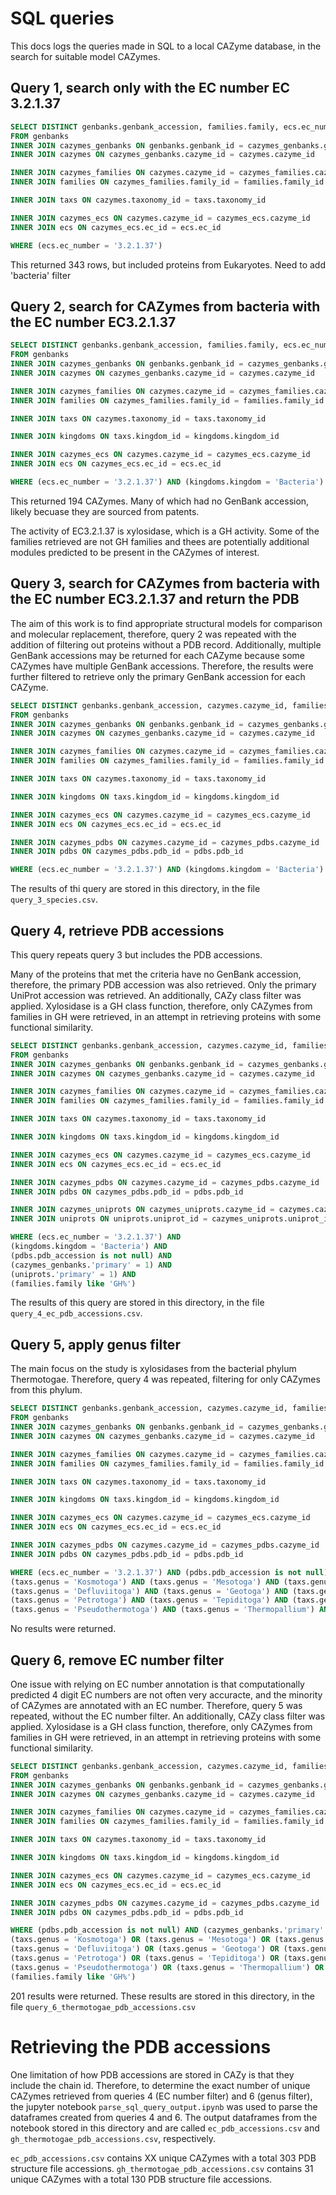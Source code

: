 # SQL queries

This docs logs the queries made in SQL to a local CAZyme database, in the search for suitable model CAZymes.

## Query 1, search only with the EC number EC 3.2.1.37

```sql
SELECT DISTINCT genbanks.genbank_accession, families.family, ecs.ec_number, taxs.genus, taxs.species
FROM genbanks
INNER JOIN cazymes_genbanks ON genbanks.genbank_id = cazymes_genbanks.genbank_id
INNER JOIN cazymes ON cazymes_genbanks.cazyme_id = cazymes.cazyme_id

INNER JOIN cazymes_families ON cazymes.cazyme_id = cazymes_families.cazyme_id
INNER JOIN families ON cazymes_families.family_id = families.family_id

INNER JOIN taxs ON cazymes.taxonomy_id = taxs.taxonomy_id

INNER JOIN cazymes_ecs ON cazymes.cazyme_id = cazymes_ecs.cazyme_id
INNER JOIN ecs ON cazymes_ecs.ec_id = ecs.ec_id

WHERE (ecs.ec_number = '3.2.1.37')
```

This returned 343 rows, but included proteins from Eukaryotes.
Need to add 'bacteria' filter

## Query 2, search for CAZymes from bacteria with the EC number EC3.2.1.37

```sql
SELECT DISTINCT genbanks.genbank_accession, families.family, ecs.ec_number, taxs.genus, taxs.species
FROM genbanks
INNER JOIN cazymes_genbanks ON genbanks.genbank_id = cazymes_genbanks.genbank_id
INNER JOIN cazymes ON cazymes_genbanks.cazyme_id = cazymes.cazyme_id

INNER JOIN cazymes_families ON cazymes.cazyme_id = cazymes_families.cazyme_id
INNER JOIN families ON cazymes_families.family_id = families.family_id

INNER JOIN taxs ON cazymes.taxonomy_id = taxs.taxonomy_id

INNER JOIN kingdoms ON taxs.kingdom_id = kingdoms.kingdom_id

INNER JOIN cazymes_ecs ON cazymes.cazyme_id = cazymes_ecs.cazyme_id
INNER JOIN ecs ON cazymes_ecs.ec_id = ecs.ec_id

WHERE (ecs.ec_number = '3.2.1.37') AND (kingdoms.kingdom = 'Bacteria')
```

This returned 194 CAZymes. Many of which had no GenBank accession, likely becuase they are sourced from patents.

The activity of EC3.2.1.37 is xylosidase, which is a GH activity. Some of the families retrieved are not GH families and 
thees are potentially additional modules predicted to be present in the CAZymes of interest.

## Query 3, search for CAZymes from bacteria with the EC number EC3.2.1.37 and return the PDB

The aim of this work is to find appropriate structural models for comparison and molecular replacement, therefore, 
query 2 was repeated with the addition of filtering out proteins without a PDB record. Additionally, multiple GenBank 
accessions may be returned for each CAZyme because some CAZymes have multiple GenBank accessions. Therefore, the results 
were further filtered to retrieve only the primary GenBank accession for each CAZyme.

```sql
SELECT DISTINCT genbanks.genbank_accession, cazymes.cazyme_id, families.family, ecs.ec_number, taxs.genus, taxs.species
FROM genbanks
INNER JOIN cazymes_genbanks ON genbanks.genbank_id = cazymes_genbanks.genbank_id
INNER JOIN cazymes ON cazymes_genbanks.cazyme_id = cazymes.cazyme_id

INNER JOIN cazymes_families ON cazymes.cazyme_id = cazymes_families.cazyme_id
INNER JOIN families ON cazymes_families.family_id = families.family_id

INNER JOIN taxs ON cazymes.taxonomy_id = taxs.taxonomy_id

INNER JOIN kingdoms ON taxs.kingdom_id = kingdoms.kingdom_id

INNER JOIN cazymes_ecs ON cazymes.cazyme_id = cazymes_ecs.cazyme_id
INNER JOIN ecs ON cazymes_ecs.ec_id = ecs.ec_id

INNER JOIN cazymes_pdbs ON cazymes.cazyme_id = cazymes_pdbs.cazyme_id
INNER JOIN pdbs ON cazymes_pdbs.pdb_id = pdbs.pdb_id

WHERE (ecs.ec_number = '3.2.1.37') AND (kingdoms.kingdom = 'Bacteria') AND (pdbs.pdb_accession is not null) AND (cazymes_genbanks.'primary' = 1)
```

The results of thi query are stored in this directory, in the file `query_3_species.csv`.

## Query 4, retrieve PDB accessions

This query repeats query 3 but includes the PDB accessions.

Many of the proteins that met the criteria have no GenBank accession, therefore, the primary PDB accession was also retrieved. Only the primary UniProt accession was retrieved. An additionally, CAZy class 
filter was applied. Xylosidase is a GH class function, therefore, only CAZymes from families in GH were retrieved, in an attempt in retrieving proteins with some 
functional similarity.

```sql
SELECT DISTINCT genbanks.genbank_accession, cazymes.cazyme_id, families.family, ecs.ec_number, taxs.genus, taxs.species, pdbs.pdb_accession
FROM genbanks
INNER JOIN cazymes_genbanks ON genbanks.genbank_id = cazymes_genbanks.genbank_id
INNER JOIN cazymes ON cazymes_genbanks.cazyme_id = cazymes.cazyme_id

INNER JOIN cazymes_families ON cazymes.cazyme_id = cazymes_families.cazyme_id
INNER JOIN families ON cazymes_families.family_id = families.family_id

INNER JOIN taxs ON cazymes.taxonomy_id = taxs.taxonomy_id

INNER JOIN kingdoms ON taxs.kingdom_id = kingdoms.kingdom_id

INNER JOIN cazymes_ecs ON cazymes.cazyme_id = cazymes_ecs.cazyme_id
INNER JOIN ecs ON cazymes_ecs.ec_id = ecs.ec_id

INNER JOIN cazymes_pdbs ON cazymes.cazyme_id = cazymes_pdbs.cazyme_id
INNER JOIN pdbs ON cazymes_pdbs.pdb_id = pdbs.pdb_id

INNER JOIN cazymes_uniprots ON cazymes_uniprots.cazyme_id = cazymes.cazyme_id
INNER JOIN uniprots ON uniprots.uniprot_id = cazymes_uniprots.uniprot_id

WHERE (ecs.ec_number = '3.2.1.37') AND 
(kingdoms.kingdom = 'Bacteria') AND 
(pdbs.pdb_accession is not null) AND 
(cazymes_genbanks.'primary' = 1) AND 
(uniprots.'primary' = 1) AND 
(families.family like 'GH%')
```

The results of this query are stored in this directory, in the file `query_4_ec_pdb_accessions.csv`.

## Query 5, apply genus filter

The main focus on the study is xylosidases from the bacterial phylum Thermotogae. Therefore, query 4 was repeated, filtering for only CAZymes from this phylum.

```sql
SELECT DISTINCT genbanks.genbank_accession, cazymes.cazyme_id, families.family, ecs.ec_number, taxs.genus, taxs.species, pdbs.pdb_accession
FROM genbanks
INNER JOIN cazymes_genbanks ON genbanks.genbank_id = cazymes_genbanks.genbank_id
INNER JOIN cazymes ON cazymes_genbanks.cazyme_id = cazymes.cazyme_id

INNER JOIN cazymes_families ON cazymes.cazyme_id = cazymes_families.cazyme_id
INNER JOIN families ON cazymes_families.family_id = families.family_id

INNER JOIN taxs ON cazymes.taxonomy_id = taxs.taxonomy_id

INNER JOIN kingdoms ON taxs.kingdom_id = kingdoms.kingdom_id

INNER JOIN cazymes_ecs ON cazymes.cazyme_id = cazymes_ecs.cazyme_id
INNER JOIN ecs ON cazymes_ecs.ec_id = ecs.ec_id

INNER JOIN cazymes_pdbs ON cazymes.cazyme_id = cazymes_pdbs.cazyme_id
INNER JOIN pdbs ON cazymes_pdbs.pdb_id = pdbs.pdb_id

WHERE (ecs.ec_number = '3.2.1.37') AND (pdbs.pdb_accession is not null) AND (cazymes_genbanks.'primary' = 1) AND
(taxs.genus = 'Kosmotoga') AND (taxs.genus = 'Mesotoga') AND (taxs.genus = 'Athalassotoga') AND (taxs.genus = 'Mesoaciditoga') AND
(taxs.genus = 'Defluviitoga') AND (taxs.genus = 'Geotoga') AND (taxs.genus = 'Marinitoga') AND (taxs.genus = 'Oceanotoga') AND
(taxs.genus = 'Petrotoga') AND (taxs.genus = 'Tepiditoga') AND (taxs.genus = 'Fervidobacterium') AND (taxs.genus = 'Thermosipho') AND
(taxs.genus = 'Pseudothermotoga') AND (taxs.genus = 'Thermopallium') AND (taxs.genus = 'Thermotoga') AND (taxs.genus = 'Thermotogales')
```

No results were returned.

## Query 6, remove EC number filter

One issue with relying on EC number annotation is that computationally predicted 4 digit EC numbers are not often very accuracte, 
and the minority of CAZymes are annotated with an EC number. Therefore, query 5 was repeated, without the EC number filter. An additionally, CAZy class 
filter was applied. Xylosidase is a GH class function, therefore, only CAZymes from families in GH were retrieved, in an attempt in retrieving proteins with some 
functional similarity.

```sql
SELECT DISTINCT genbanks.genbank_accession, cazymes.cazyme_id, families.family, taxs.genus, taxs.species, pdbs.pdb_accession
FROM genbanks
INNER JOIN cazymes_genbanks ON genbanks.genbank_id = cazymes_genbanks.genbank_id
INNER JOIN cazymes ON cazymes_genbanks.cazyme_id = cazymes.cazyme_id

INNER JOIN cazymes_families ON cazymes.cazyme_id = cazymes_families.cazyme_id
INNER JOIN families ON cazymes_families.family_id = families.family_id

INNER JOIN taxs ON cazymes.taxonomy_id = taxs.taxonomy_id

INNER JOIN kingdoms ON taxs.kingdom_id = kingdoms.kingdom_id

INNER JOIN cazymes_ecs ON cazymes.cazyme_id = cazymes_ecs.cazyme_id
INNER JOIN ecs ON cazymes_ecs.ec_id = ecs.ec_id

INNER JOIN cazymes_pdbs ON cazymes.cazyme_id = cazymes_pdbs.cazyme_id
INNER JOIN pdbs ON cazymes_pdbs.pdb_id = pdbs.pdb_id

WHERE (pdbs.pdb_accession is not null) AND (cazymes_genbanks.'primary' = 1) AND (
(taxs.genus = 'Kosmotoga') OR (taxs.genus = 'Mesotoga') OR (taxs.genus = 'Athalassotoga') OR (taxs.genus = 'Mesoaciditoga') OR
(taxs.genus = 'Defluviitoga') OR (taxs.genus = 'Geotoga') OR (taxs.genus = 'Marinitoga') OR (taxs.genus = 'Oceanotoga') OR
(taxs.genus = 'Petrotoga') OR (taxs.genus = 'Tepiditoga') OR (taxs.genus = 'Fervidobacterium') OR (taxs.genus = 'Thermosipho') OR
(taxs.genus = 'Pseudothermotoga') OR (taxs.genus = 'Thermopallium') OR (taxs.genus = 'Thermotoga') OR (taxs.genus = 'Thermotogales')) AND 
(families.family like 'GH%')
```

201 results were returned. These results are stored in this directory, in the file `query_6_thermotogae_pdb_accessions.csv`

# Retrieving the PDB accessions

One limitation of how PDB accessions are stored in CAZy is that they include the chain id. Therefore, to determine the exact number of unique 
CAZymes retrieved from queries 4 (EC number filter) and 6 (genus filter), the jupyter notebook `parse_sql_query_output.ipynb` was used to parse the 
dataframes created from queries 4 and 6. The output dataframes from the notebook stored in this directory and are called 
`ec_pdb_accessions.csv` and `gh_thermotogae_pdb_accessions.csv`, respectively.

`ec_pdb_accessions.csv` contains XX unique CAZymes with a total 303 PDB structure file accessions.
`gh_thermotogae_pdb_accessions.csv` contains 31 unique CAZymes with a total 130 PDB structure file accessions.
